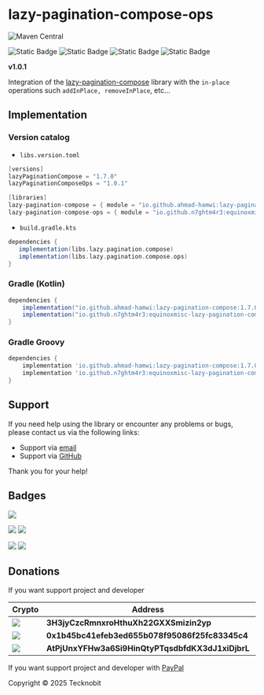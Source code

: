 # lazy-pagination-compose-ops

![Maven Central](https://img.shields.io/maven-central/v/io.github.n7ghtm4r3/equinoxmisc-lazy-pagination-compose-ops.svg?label=Maven%20Central)

![Static Badge](https://img.shields.io/badge/android-4280511051?link=https%3A%2F%2Fplay.google.com%2Fstore%2Fapps%2Fdetails%3Fid%3Dcom.tecknobit.ametista)
![Static Badge](https://img.shields.io/badge/ios-445E91?link=https%3A%2F%2Fimg.shields.io%2Fbadge%2Fandroid-4280511051)
![Static Badge](https://img.shields.io/badge/desktop-006874?link=https%3A%2F%2Fimg.shields.io%2Fbadge%2Fandroid-4280511051)
![Static Badge](https://img.shields.io/badge/wasmjs-834C74?link=https%3A%2F%2Fimg.shields.io%2Fbadge%2Fandroid-4280511051)

**v1.0.1**

Integration of the [lazy-pagination-compose](https://github.com/Ahmad-Hamwi/lazy-pagination-compose) library with the
`in-place`
operations such `addInPlace, removeInPlace`, etc...

## Implementation

### Version catalog

- `libs.version.toml`

```gradle
[versions]
lazyPaginationCompose = "1.7.0"
lazyPaginationComposeOps = "1.0.1"

[libraries]
lazy-pagination-compose = { module = "io.github.ahmad-hamwi:lazy-pagination-compose", version.ref = "lazyPaginationCompose" }
lazy-pagination-compose-ops = { module = "io.github.n7ghtm4r3:equinoxmisc-lazy-pagination-compose-ops", version.ref = "lazyPaginationComposeOps" }
```

- `build.gradle.kts`

 ```gradle
dependencies {
    implementation(libs.lazy.pagination.compose)
    implementation(libs.lazy.pagination.compose.ops)
}
```

### Gradle (Kotlin)

```gradle
dependencies {
    implementation("io.github.ahmad-hamwi:lazy-pagination-compose:1.7.0")
    implementation("io.github.n7ghtm4r3:equinoxmisc-lazy-pagination-compose-ops:1.0.1")
}
```

### Gradle Groovy

```gradle
dependencies {
    implementation 'io.github.ahmad-hamwi:lazy-pagination-compose:1.7.0'
    implementation 'io.github.n7ghtm4r3:equinoxmisc-lazy-pagination-compose-ops:1.0.1'
}
```

## Support

If you need help using the library or encounter any problems or bugs, please contact us via the following links:

- Support via <a href="mailto:infotecknobitcompany@gmail.com">email</a>
- Support via <a href="https://github.com/N7ghtm4r3/Equinox/issues/new">GitHub</a>

Thank you for your help!

## Badges

[![](https://img.shields.io/badge/Google_Play-414141?style=for-the-badge&logo=google-play&logoColor=white)](https://play.google.com/store/apps/developer?id=Tecknobit)

[![](https://img.shields.io/badge/Spring_Boot-F2F4F9?style=for-the-badge&logo=spring-boot)](https://spring.io/projects/spring-boot)
[![](https://img.shields.io/badge/Jetpack%2Compose-4285F4.svg?style=for-the-badge&logo=Jetpack-Compose&logoColor=white)](https://www.jetbrains.com/lp/compose-multiplatform/)

[![](https://img.shields.io/badge/Java-ED8B00?style=for-the-badge&logo=java&logoColor=white)](https://www.oracle.com/java/)
[![](https://img.shields.io/badge/Kotlin-B125EA?style=for-the-badge&logo=kotlin&logoColor=white)](https://kotlinlang.org/)

## Donations

If you want support project and developer

| Crypto                                                                                              | Address                                          | Network  |
|-----------------------------------------------------------------------------------------------------|--------------------------------------------------|----------|
| ![](https://img.shields.io/badge/Bitcoin-000000?style=for-the-badge&logo=bitcoin&logoColor=white)   | **3H3jyCzcRmnxroHthuXh22GXXSmizin2yp**           | Bitcoin  |
| ![](https://img.shields.io/badge/Ethereum-3C3C3D?style=for-the-badge&logo=Ethereum&logoColor=white) | **0x1b45bc41efeb3ed655b078f95086f25fc83345c4**   | Ethereum |
| ![](https://img.shields.io/badge/Solana-000?style=for-the-badge&logo=Solana&logoColor=9945FF)       | **AtPjUnxYFHw3a6Si9HinQtyPTqsdbfdKX3dJ1xiDjbrL** | Solana   |

If you want support project and developer
with <a href="https://www.paypal.com/donate/?hosted_button_id=5QMN5UQH7LDT4">PayPal</a>

Copyright © 2025 Tecknobit
